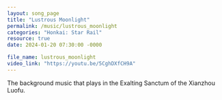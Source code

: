 ```yaml
---
layout: song_page
title: "Lustrous Moonlight"
permalink: /music/lustrous_moonlight
categories: "Honkai: Star Rail"
resource: true
date: 2024-01-20 07:30:00 -0000

file_name: lustrous_moonlight
video_link: "https://youtu.be/5CghDXfCH9A"
---
```


The background music that plays in the Exalting Sanctum of the Xianzhou Luofu.